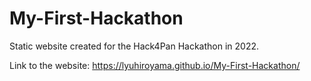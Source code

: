 # My-First-Hackathon
Static website created for the Hack4Pan Hackathon in 2022.

Link to the website: https://lyuhiroyama.github.io/My-First-Hackathon/

